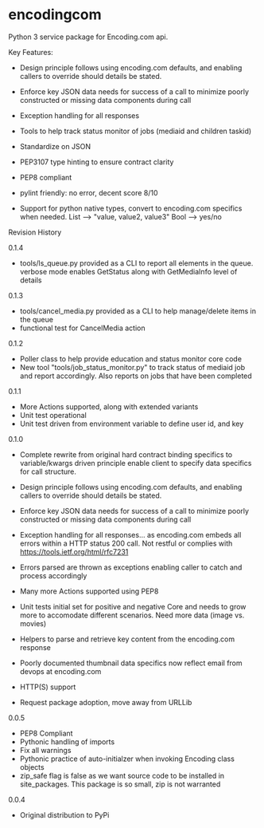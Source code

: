 encodingcom
===========

Python 3 service package for Encoding.com api.

Key Features:
* Design principle follows using encoding.com defaults, and enabling callers to override should details be stated.
* Enforce key JSON data needs for success of a call to minimize poorly constructed or 
    missing data components during call
* Exception handling for all responses
* Tools to help track status monitor of jobs (mediaid and children taskid)

* Standardize on JSON
* PEP3107 type hinting to ensure contract clarity
* PEP8 compliant
* pylint friendly:  no error, decent score 8/10
* Support for python native types, convert to encoding.com specifics when needed.
    List --> "value, value2, value3"
    Bool --> yes/no


Revision History

0.1.4
* tools/ls_queue.py provided as a CLI to report all elements in the queue.
    verbose mode enables GetStatus along with GetMediaInfo level of details

0.1.3
* tools/cancel_media.py provided as a CLI to help manage/delete items in the queue
* functional test for CancelMedia action

0.1.2
* Poller class to help provide education and status monitor core code
* New tool "tools/job_status_monitor.py" to track status of mediaid job and report accordingly.
    Also reports on jobs that have been completed

0.1.1
* More Actions supported, along with extended variants
* Unit test operational
* Unit test driven from environment variable to define user id, and key

0.1.0
* Complete rewrite from original hard contract binding specifics to 
    variable/kwargs driven principle enable client to specify data specifics for call structure.

* Design principle follows using encoding.com defaults, and enabling callers to override should details be stated.

* Enforce key JSON data needs for success of a call to minimize poorly constructed or 
    missing data components during call

* Exception handling for all responses... as encoding.com embeds all errors within a HTTP status 200 call.
    Not restful or complies with https://tools.ietf.org/html/rfc7231
* Errors parsed are thrown as exceptions enabling caller to catch and process accordingly

* Many more Actions supported using PEP8 

* Unit tests initial set for positive and negative
    Core and needs to grow more to accomodate different scenarios.
    Need more data (image vs. movies)
    
* Helpers to parse and retrieve key content from the encoding.com response

* Poorly documented thumbnail data specifics now reflect email from devops at encoding.com

* HTTP(S) support

* Request package adoption, move away from URLLib


0.0.5
* PEP8 Compliant
* Pythonic handling of imports
* Fix all warnings
* Pythonic practice of auto-initialzer when invoking Encoding class objects
* zip_safe flag is false as we want source code to be installed in site_packages.
  This package is so small, zip is not warranted


0.0.4
* Original distribution to PyPi


